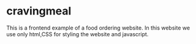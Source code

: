 # cravingmeal
This is a frontend example of a food ordering website. In this website we use only html,CSS for styling the website and  javascript.
